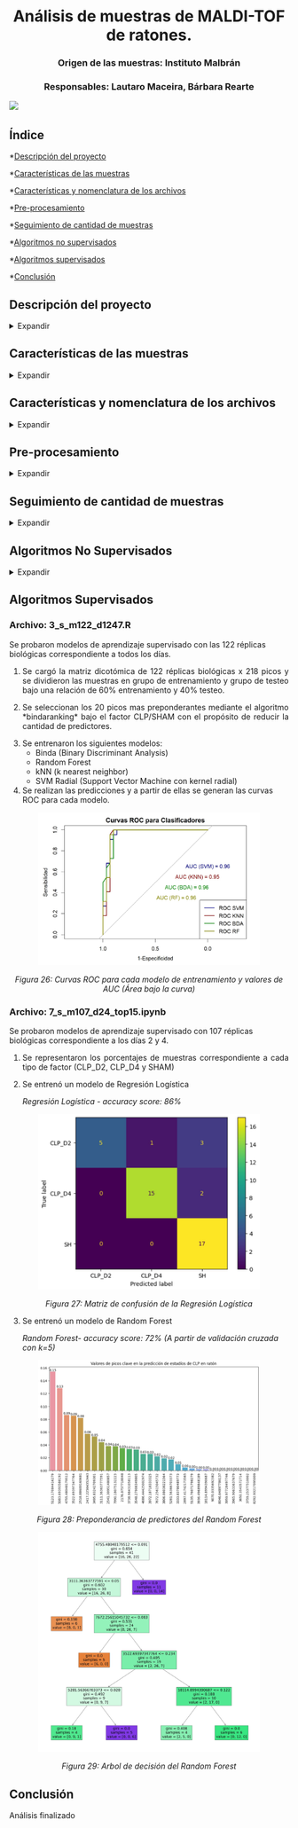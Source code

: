 <h1 align="center"> Análisis de muestras de MALDI-TOF de ratones.  </h1>
<h3 align="center"> Origen de las muestras: Instituto Malbrán </h3>
<h3 align="center"> Responsables: Lautaro Maceira, Bárbara Rearte  </h3>

<p align="left">
   <img src="https://img.shields.io/badge/ESTADO-EN%20DESAROLLO-green">
   </p>

## Índice

*[Descripción del proyecto](#descripción-del-proyecto)

*[Características de las muestras](#características-de-las-muestras)

*[Características y nomenclatura de los archivos](#características-y-nomenclatura-de-los-archivos)

*[Pre-procesamiento](#pre-procesamiento)

*[Seguimiento de cantidad de muestras](#seguimiento-de-cantidad-de-muestras)

*[Algoritmos no supervisados](#algoritmos-no-supervisados)

*[Algoritmos supervisados](#algoritmos-supervisados)

*[Conclusión](#conclusión)

## Descripción del proyecto

<details>
  <summary>Expandir</summary>

<p align="justify">
El proyecto consiste en el procesamiento y análisis de espectros MALDI-TOF obtenidos a partir de plasma de ratones a los que se le ha realizado una ligadura y punción cecal (CLP) como modelo de sepsis, y ratones impostores (SHAM). El procesamiento consiste en el filtrado, acondicionamiento y transformación de los espectros. El análisis consiste en la utilización de algoritmos de aprendizaje maquinal que permitan detectar características distintivas de estos espectros y clasificar tanto las muestras de CLP como sus diferentes estadíos dentro del modelo de la patología.
</p>
</details>

## Características de las muestras

<details>
  <summary>Expandir</summary>

* Tipo de muestras: CLP y SHAM
* Días de adquisición: 1, 2, 4 y 7
* Cantidad de muestras iniciales: 303
</p>
* Metodología de adquisición: Cada muestra es sub-dividida en "réplicas biológicas" que son depositadas cada una en un pozo o "well" del equipo. Cada una de estas wells puede ser adquirida o leída mas de una vez, obteniéndose así "réplicas técnicas". La cantidad de réplicas biológicas y técnicas por muestra es variable, llegando a un máximo de 3 de cada una. Es decir, en el caso mas extremo, una muestra podría ser replicada tres veces biológicamente, y cada una adquirida otras tres veces, llegando así a un número de nueve adquisiciones correspondientes a una misma muestra.
</p>
</details>

## Características y nomenclatura de los archivos

<details>
  <summary>Expandir</summary>

</p>
Los lenguajes utilizados para el procesamiento y el análisis de los espectros fueron pyhton y R. Los archivos están enumerados por orden de procesamiento. A excepción del primer archivo de pre-procesamiento, los archivos están nomenclados de la siguiente manera:
</p>

*x_alg_muestras_dias*

Donde

* _x: numeración_
* _alg: algoritmos utilizados, supervisados (s) o no supervisados (ns)_
* _muestras: cantidad de muestras, indicando si se usan las réplicas biológicas (m122) o las muestras ya promediadas (m51)_
* _dias: días utilizados para el análisis, todos (d1247) o solo días 2 y 4 (d24)_
</details>

## Pre-procesamiento

<details>
  <summary>Expandir</summary>

### Archivo: 1_preprocesamiento.R

El pre-procesamiento está compuesto por las siguientes etapas:

* Carga de los espectros y su metadata correspondiente

  <p align="center">
     <img src="Imagenes/1_pre_crudo.jpeg" width="400">
   </p>
   <p align="center">
     <em>Figura 1: Espectro cargado sin transformar</em>
   </p>

* <p align="justify"> Control de calidad de los espectros mediante el uso de un estimador robusto Q. A fines prácticos, este control de calidad filtra espectros ruidosos o con el espectro "planchado" debido al fenómeno de supresión iónica en la etapa de adquisición. </p>

* <p align="justify"> Transformación de los espectros. Transformación de intensidad mediante la función raíz cuadrada (sqrt), suavizado del espectro mediante la función "wavelet", detección y remoción de la linea de base y alineamiento de los espectros, en ese orden. </p>

   <p align="center">
   <img src='Imagenes/1_pre_baseline.jpg' width='400'>
   </p>
   <p align="center">
     <em>Figura 2: Detección de la linea de base</em>
   </p>
   
   <p align="center">
   <img src='Imagenes/1_pre_baseline_removed.jpg' width='400'>
   </p>
   <p align="center">
     <em>Figura 3: Espectro con la línea de base removida</em>
   </p>

* Se realiza un promediado de las réplicas técnicas y biológicas.

* <p align="justify">Extracción de picos preponderantes de cada espectro. Esto se logra definiendo un umbral a partir del cual se comienzan a detectar los picos. Este umbral se define a partir de dos veces la relación señal a ruido del espectro (SNR).</p>

   <p align="center">
   <img src='Imagenes/1_pre_snr.jpeg' width='400'>
   </p>
   <p align="center">
     <em>Figura 4: Espectro con la detección del nivel de ruido (en rojo) y la definición del umbral (en azul)</em>
   </p>

   <p align="center">
   <img src='Imagenes/1_pre_picos.jpeg' width='400'>
   </p>
   <p align="center">
     <em>Figura 5: Detección de picos por encima del umbral establecido</em>
   </p>

* <p align="justify">A partir de la detección de los picos en cada espectro, se crea la matriz de intensidad, las cual contiene en sus filas las muestras y en las columnas los picos detectados. Esta matriz también es sujeta a transformaciones para preservar los picos con mayor frecuencia de aparición en los espectros y eliminar los picos "extraños", ya que lo que buscamos en esta instancia es que las variables (en este caso los picos) aporten información al sistema para su posterior análisis. Se crea también la matriz dicotómica, la cual se origina a partir de la definición de un umbral en la matriz de intensidades que transforma los valores de los picos en 1 y 0 segun la presencia o ausencia de cada pico en cada muestra.</p>

   <p align="center">
   <img src='Imagenes/1_pre_matriz_grafica.jpeg' width='400'>
   </p>
   <p align="center">
     <em>Figura 6: Representación gráfica de la matriz de intensidades dicotómica. Las filas corresponden a las muestras y las columnas a los picos. El color celeste indica presencia del pico en esa muestra</em>
   </p>

   
* <p align="justify">Por último, guardar las matrices y los metadatos. Se obtienen matrices de intensidades y dicotómicas tanto para las muestras individuales (matriz de 51 filas x 218 columnas) como para las réplicas biológicas (matriz de 122 filas x 218 columnas)</p>
</details>

## Seguimiento de cantidad de muestras

<details>
  <summary>Expandir</summary>
   
* Muestras iniciales o réplicas técnicas: 303
* Réplicas técnicas luego de control de calidad: 297
   * Réplicas biológicas: 122
   * Réplicas biológicas de días 2 y 4: 107
      * Muestras biológicas independientes: 55
      * Muestras biológicas independientes de días 2 y 4: 43
</details>

## Algoritmos No Supervisados

<details>
  <summary>Expandir</summary>

El procedimiento para la realización de los algoritmos No Supervisados fue el siguiente:
   1) Elección de conjunto de muestras (Réplicas biológicas o muestras independientes)
   2) Elección de los tiempos de muestreo (Todos los días o solo los días 2 y 4)
   3) Por medio de la matriz dicotómica, se aplica la función *bindaranking* con la cual se obtienen los picos que mejor variabilidad aportan a partir de un factor que se ingresa como variable de entrada. Este factor puede ser CLP vs SHAM, o días por ejemplo.
   4) Se realizan simulaciones de los modelos variando la cantidad de X primeros picos del análisis realizado en (3) y los algoritmos de clustering. Se realizaron pruebas con kmeans, HKmeans y PAM.
   5) Una vez realizada la clasificación No Supervisada, se comparan los puntos clasificados con su etiqueta de interés real (CLP, SHAM).
   6) Se calculan métricas de interés para evaluar el desempeño de los análisis

Resultados:

   ### Archivo: 2_ns_m122_d1247
   
   <details>
     <summary>Expandir</summary>
      
   <p align="center">
   <img src='Imagenes/2_ranking_picos.jpeg' width='400'>
   </p>
   <p align="center">
     <em>Figura 7: Picos mas preponderantes seleccionados por el algoritmo bindaranking a partir del factor CLP vs SHAM</em>
   </p>

   <p align="center">
   <img src='Imagenes/2_CLP_vs_SHAM_kmeans.jpeg' width='400'>
   </p>
   <p align="center">
     <em>Figura 8: Clustering - CLP vs SHAM - Días 1, 2, 4 y 7 - TOP 20 picos - Algoritmo: kmeans</em>
   </p>

   <p align="center">
   <img src='Imagenes/2_tasa_acierto_total.jpeg' width='400'>
   </p>
   <p align="center">
     <em>Figura 9: Tasa de acierto total</em>
   </p>

   <p align="center">
   <img src='Imagenes/2_tasa_acierto_por_dia.jpeg' width='400'>
   </p>
   <p align="center">
     <em>Figura 10: Tasa de acierto por día</em>
   </p>

   Métricas:
   
   | Cluster | Tamaño | Ancho promedio silueta  |
   |---------|--------|-------------------------|
   | 1       | 56     | 0.38                    |
   | 2       | 66     | 0.30                    |

   | Métrica | Valor |
   |---------|-------|
   | VSP     | 0.34  |
   | WCSS    | 343   |
   | BCSS    | 216   |
   
   <p align="center">
   <img src='Imagenes/2_silueta.jpeg' width='400'>
   </p>
   <p align="center">
     <em>Figura 11: Gráfica de valores silhouette para cada punto y el promedio general</em>
   </p>

   Matriz de confusión y métricas:
                
   | Referencia | cluster1 | cluster2 |
   |------------|----------|----------|
   | SHAM       | 48       | 1        |
   | CLP        | 8        | 65       |

   | Métrica    | Valor |
   |------------|-------|
   | Precision: | 0.98  |
   | Recall:    | 0.89  |
   | F1-Score:  | 0.93  |
   | Accuracy:  | 0.93  |
   
   </details>

   ### Archivo: 4_ns_m122_d24

   <details>
     <summary>Haz clic para expandir</summary>
   
   <p align="center">
   <img src='Imagenes/4_picos_4clusters.jpeg' width='400'>
   </p>
   <p align="center">
     <em>Figura 12: Picos mas preponderantes seleccionados por el algoritmo bindaranking a partir del factor CLP_D2 vs CLP_D4 vs SHAM_D4 vs SHAM_D2</em>
   </p>

   *Clustering - CLP vs SHAM - Días 2 y 4 - TOP 30 picos - Algoritmo: Hkmeans*
   
   <p align="center">
   <img src='Imagenes/4_hkmeans_4_grupos.jpg' width='400'>
   </p>
   <p align="center">
     <em>Figura 13: Clustering - CLP vs SHAM - Días 2 y 4 - TOP 30 picos - Algoritmo: Hkmeans</em>
   </p>

   <p align="center">
   <img src='Imagenes/4_acierto_1.jpg' width='400'>
   </p>
   <p align="center">
     <em>Figura 14: Tasa de acierto por grupo</em>
   </p>

   Matriz de confusión y métricas:
   
   | Referencia | cluster1 | cluster2 |
   |------------|----------|----------|
   | SHAM       | 46       | 0        |
   | CLP        | 8        | 53       |

   | Métrica    | Valor |
   |------------|-------|
   | Precision: | 1.00  |
   | Recall:    | 0.87  |
   | F1-Score:  | 0.93  |
   | Accuracy:  | 0.92  |

   | Cluster | Tamaño | Ancho promedio silueta  |
   |---------|--------|-------------------------|
   | 1       | 53     | 0.26                    |
   | 2       | 54     | 0.31                    |

   | Métrica | Valor |
   |---------|-------|
   | VSP     | 0.29  |
   | WCSS    | 450   |
   | BCSS    | 221   |

   <p align="center">
   <img src='Imagenes/4_silueta_1.jpg' width='400'>
   </p>
   <p align="center">
     <em>Figura 15: Gráfica de valores silhouette para cada punto y el promedio general</em>
   </p>

   *Clustering - CLP vs SHAM - Días 2 y 4 - TOP 15 picos - Algoritmo: kmeans*
   
   <p align="center">
   <img src='Imagenes/4_kmeans_2_clusters_4_grupos.jpg' width='400'>
   </p>
   <p align="center">
     <em>Figura 16: Clustering - CLP vs SHAM - Días 2 y 4 - TOP 15 picos - Algoritmo: kmeans</em>
   </p>

   <p align="center">
   <img src='Imagenes/4_acierto_4.jpg' width='400'>
   </p>
   <p align="center">
     <em>Figura 17: Tasa de acierto por grupo</em>
   </p>
   
   Matriz de confusión y métricas:
   
   | Referencia | cluster1 | cluster2 |
   |------------|----------|----------|
   | SHAM       | 45       | 1        |
   | CLP        | 8        | 53       |

   | Métrica    | Valor |
   |------------|-------|
   | Precision: | 0.98  |
   | Recall:    | 0.87  |
   | F1-Score:  | 0.92  |
   | Accuracy:  | 0.91  |

   | Cluster | Tamaño | Ancho promedio silueta  |
   |---------|--------|-------------------------|
   | 1       | 54     | 0.31                    |
   | 2       | 53     | 0.41                    |

   | Métrica | Valor |
   |---------|-------|
   | VSP     | 0.36  |
   | WCSS    | 210   |
   | BCSS    | 141   |

   <p align="center">
   <img src='Imagenes/4_silueta_4.jpg' width='400'>
   </p>
   <p align="center">
     <em>Figura 18: Gráfica de valores silhouette para cada punto y el promedio general</em>
   </p>

   *Clustering - CLP vs SHAM - Días 2 y 4 - TOP 10 picos - Algoritmo: kmeans*
   
   <p align="center">
   <img src='Imagenes/4_kmeans_top10.jpg' width='400'>
   </p>
   <p align="center">
     <em>Figura 19: Clustering - CLP vs SHAM - Días 2 y 4 - TOP 10 picos - Algoritmo: kmeans</em>
   </p>

   <p align="center">
   <img src='Imagenes/4_aciertos_5.jpg' width='400'>
   </p>
   <p align="center">
     <em>Figura 20: Tasa de acierto por grupo</em>
   </p>
   
   Matriz de confusión y métricas:
   
   | Referencia | cluster1 | cluster2 |
   |------------|----------|----------|
   | SHAM       | 46       | 0        |
   | CLP        | 10       | 51       |

   | Métrica    | Valor |
   |------------|-------|
   | Precision: | 1.00  |
   | Recall:    | 0.84  |
   | F1-Score:  | 0.91  |
   | Accuracy:  | 0.91  |

   | Cluster | Tamaño | Ancho promedio silueta  |
   |---------|--------|-------------------------|
   | 1       | 51     | 0.36                    |
   | 2       | 56     | 0.50                    |

   | Métrica | Valor |
   |---------|-------|
   | VSP     | 0.43  |
   | WCSS    | 128   |
   | BCSS    | 117   |

   <p align="center">
   <img src='Imagenes/4_silueta_5.jpg' width='400'>
   </p>
   <p align="center">
     <em>Figura 21: Gráfica de valores silhouette para cada punto y el promedio general</em>
   </p>

   *Clustering - CLP vs SHAM - Días 2 y 4 - TOP 20 picos - Algoritmo: PAM*

   <p align="center">
   <img src='Imagenes/4_pam_2_clusters_4_grupos.jpg' width='400'>
   </p>
   <p align="center">
     <em>Figura 22: Clustering - CLP vs SHAM - Días 2 y 4 - TOP 20 picos - Algoritmo: PAM</em>
   </p>

   <p align="center">
   <img src='Imagenes/4_acierto_3.jpg' width='400'>
   </p>
   <p align="center">
     <em>Figura 23: Tasa de acierto por grupo</em>
   </p>
   
   Matriz de confusión y métricas:
   
   | Referencia | cluster1 | cluster2 |
   |------------|----------|----------|
   | SHAM       | 46       | 0        |
   | CLP        | 17       | 44       |

   | Métrica    | Valor |
   |------------|-------|
   | Precision: | 1.00  |
   | Recall:    | 0.72  |
   | F1-Score:  | 0.84  |
   | Accuracy:  | 0.84  |

   | Cluster | Tamaño | Ancho promedio silueta  |
   |---------|--------|-------------------------|
   | 1       | 63     | 0.32                    |
   | 2       | 44     | 0.29                    |

   | Métrica | Valor |
   |---------|-------|
   | VSP     | 0.30  |
   | WCSS    | 432   |
   | BCSS    | 423   |

   <p align="center">
   <img src='Imagenes/4_silueta_3.jpg' width='400'>
   </p>
   <p align="center">
     <em>Figura 24: Gráfica de valores silhouette para cada punto y el promedio general</em>
   </p>

   *Clustering - CLP vs SHAM - Días 2 y 4 - 3 clusters - TOP 20 picos - Algoritmo: PAM*

   <p align="center">
   <img src='Imagenes/4_pam_3_clusters_4_grupos.jpg' width='400'>
   </p>
   <p align="center">
     <em>Figura 25: Clustering - CLP vs SHAM - Días 2 y 4 - 3 clusters - TOP 20 picos - Algoritmo: PAM</em>
   </p>

   <p align="center">
   <img src='Imagenes/4_silueta_3.jpg' width='400'>
   </p>
   <p align="center">
     <em>Figura 26: Gráfica de valores silhouette para cada punto y el promedio general</em>
   </p>

   | Cluster | Tamaño | Ancho promedio silueta  |
   |---------|--------|-------------------------|
   | 1       | 42     | 0.24                    |
   | 2       | 42     | 0.24                    |
   | 3       | 23     | 0.39                    |

   *Clustering - CLP vs SHAM - Días 2 y 4 - 3 clusters - TOP 30 picos - Algoritmo: PAM*
   
   <p align="center">
   <img src='Imagenes/4_pam_3_grupos_3_clusters.jpg' width='400'>
   </p>
   <p align="center">
     <em>Figura 27: Clustering - CLP vs SHAM - Días 2 y 4 - 3 clusters - TOP 30 picos - Algoritmo: PAM</em>
   </p>

   <p align="center">
   <img src='Imagenes/4_silueta_7.jpg' width='400'>
   </p>
   <p align="center">
     <em>Figura 28: Gráfica de valores silhouette para cada punto y el promedio general</em>
   </p>

   | Cluster | Tamaño | Ancho promedio silueta  |
   |---------|--------|-------------------------|
   | 1       | 20     | 0.21                    |
   | 2       | 32     | 0.18                    |
   | 3       | 55     | 0.39                    |


   *Clustering - CLP vs SHAM - Días 2 y 4 - TOP 10 picos - Algoritmo: PAM*
   
   <p align="center">
   <img src='Imagenes/4_pam_top10.jpg' width='400'>
   </p>
   <p align="center">
     <em>Figura 29: Clustering - CLP vs SHAM - Días 2 y 4 - TOP 10 picos - Algoritmo: PAM</em>
   </p>

   <p align="center">
   <img src='Imagenes/4_aciertos_6.jpg' width='400'>
   </p>
   <p align="center">
     <em>Figura 30: Tasa de acierto por grupo</em>
   </p>
   
   Matriz de confusión y métricas:
   
   | Referencia | cluster1 | cluster2 |
   |------------|----------|----------|
   | SHAM       | 46       | 0        |
   | CLP        | 10       | 51       |

   | Métrica    | Valor |
   |------------|-------|
   | Precision: | 1.00  |
   | Recall:    | 0.84  |
   | F1-Score:  | 0.91  |
   | Accuracy:  | 0.91  |

   | Cluster | Tamaño | Ancho promedio silueta  |
   |---------|--------|-------------------------|
   | 1       | 51     | 0.36                    |
   | 2       | 56     | 0.50                    |

   | Métrica | Valor |
   |---------|-------|
   | VSP     | 0.43  |
   | WCSS    | 177   |
   | BCSS    | 260   |

   <p align="center">
   <img src='Imagenes/4_silueta_6.jpg' width='400'>
   </p>
   <p align="center">
     <em>Figura 31: Gráfica de valores silhouette para cada punto y el promedio general</em>
   </p>
   </details>
   
   ### Archivo: 5_ns_m51_d24
   <details>
        <summary>Expandir</summary>
      
   *Clustering - CLP_D2 vs CLP_D4 vs SHAM - TOP 15 picos - 3 CLUSTERS - Algoritmo: HKmeans*
   *Nota: Bajo la misma configuración, con el algortimo PAM los resultados son similares.*
   
   <p align="center">
   <img src='Imagenes/5_picos.jpg' width='400'>
   </p>
   <p align="center">
     <em>Figura 32:  Picos mas preponderantes seleccionados por el algoritmo bindaranking a partir del factor CLP_D2 vs CLP_D4 vs SHAM</em>
   </p>

   <p align="center">
   <img src='Imagenes/5_pam_3clusters.jpg' width='400'>
   </p>
   <p align="center">
     <em>Figura 33: Clustering - CLP_D2 vs CLP_D4 vs SHAM - TOP 15 picos - 3 CLUSTERS - Algoritmo: PAM</em>
   </p>
   

   <p align="center">
   <img src='Imagenes/4_5_aciertos.jpg' width='400'>
   </p>
   <p align="center">
     <em>Figura 30: Tasa de acierto por grupo</em>
   </p>

   | Cluster | Tamaño | Ancho promedio silueta  |
   |---------|--------|-------------------------|
   | 1       | 7      | 0.35                    |
   | 2       | 20     | 0.56                    |
   | 3       | 16     | 0.28                    |

   | Métrica | Valor |
   |---------|-------|
   | VSP     | 0.42  |
   | WCSS    | 52    |
   | BCSS    | 92    |

   <p align="center">
   <img src='Imagenes/4_5_silueta.jpg' width='400'>
   </p>
   <p align="center">
     <em>Figura 30: Tasa de acierto por grupo</em>
   </p>

   </details>
   
   ### Archivo: 6_ns_m51_vs_varios

   <details>
        <summary>Expandir</summary>

   *CLP_D2 vs CLP_D4 - TOP 15 picos - 2 CLUSTERS - Algoritmo: PAM*
   
   <p align="center">
   <img src='Imagenes/6_picos_clpd2d4.jpg' width='400'>
   </p>
   <p align="center">
     <em>Figura 20: Picos mas preponderantes seleccionados por el algoritmo bindaranking a partir del factor CLP_D2 vs CLP_D4</em>
   </p>

   <p align="center">
   <img src='Imagenes/6_pam_clp_d2d4.jpg' width='400'>
   </p>
   <p align="center">
     <em>Figura 21:  Clustering - CLP_D2 vs CLP_D4 - TOP 15 picos - 2 CLUSTERS - Algoritmo: PAM</em>
   </p>

   <p align="center">
   <img src='Imagenes/6_acierto_1.jpeg' width='400'>
   </p>
   <p align="center">
     <em>Figura 21:  Tasa de acierto por grupo </em>
   </p>

   | Cluster | Tamaño | Ancho promedio silueta  |
   |---------|--------|-------------------------|
   | 1       | 11     | 0.32                    |
   | 2       | 14     | 0.33                    |

   | Métrica | Valor |
   |---------|-------|
   | VSP     | 0.32  |
   | WCSS    | 76    |
   | BCSS    | 95    |

   <p align="center">
   <img src='Imagenes/6_silueta_1.jpeg' width='400'>
   </p>
   <p align="center">
     <em>Figura 31: Gráfica de valores silhouette para cada punto y el promedio general</em>
   </p>
   
   *Clustering - CLP_D2 vs SHAM_D2 - TOP 20 picos - 2 CLUSTERS - Algoritmo: PAM*
   
   <p align="center">
   <img src='Imagenes/6_picos_clp_sham_d2.jpg' width='400'>
   </p>
   <p align="center">
     <em>Figura 22: Picos mas preponderantes seleccionados por el algoritmo bindaranking a partir del factor CLP_D2 vs SHAM_D2</em>
   </p>

   <p align="center">
   <img src='Imagenes/6_pam_clp_sham_d2.jpg' width='400'>
   </p>
   <p align="center">
     <em>Figura 23:  Clustering - CLP_D2 vs SHAM_D2 - TOP 20 picos - 2 CLUSTERS - Algoritmo: PAM</em>
   </p>
   
   *Clustering - CLP_D4 vs SHAM_D4 - TOP 15 picos - 2 CLUSTERS - Algoritmo: PAM*
   
   <p align="center">
   <img src='Imagenes/6_picos_clp_sham_d4.jpg' width='400'>
   </p>
   <p align="center">
     <em>Figura 24: Picos mas preponderantes seleccionados por el algoritmo bindaranking a partir del factor CLP_D4 vs SHAM_D4</em>
   </p>

   <p align="center">
   <img src='Imagenes/6_pam_clp_sham_d4.jpg' width='400'>
   </p>
   <p align="center">
     <em>Figura 25:  Clustering - CLP_D4 vs SHAM_D4 - TOP 15 picos - 2 CLUSTERS - Algoritmo: PAM</em>
   </p>

   <p align="center">
   <img src='Imagenes/6_aciertos_2.jpeg' width='400'>
   </p>
   <p align="center">
     <em>Figura 21:  Tasa de acierto por grupo </em>
   </p>

   | Referencia | cluster1 | cluster2 |
   |------------|----------|----------|
   | SHAM       | 13       | 0        |
   | CLP        | 1        | 16       |

   | Métrica    | Valor |
   |------------|-------|
   | Precision: | 1.00  |
   | Recall:    | 0.94  |
   | F1-Score:  | 0.97  |
   | Accuracy:  | 0.97  |

   <p align="center">
   <img src='Imagenes/6_siluetas_2.jpeg' width='400'>
   </p>
   <p align="center">
     <em>Figura 31: Gráfica de valores silhouette para cada punto y el promedio general</em>
   </p>
   
   | Cluster | Tamaño | Ancho promedio silueta  |
   |---------|--------|-------------------------|
   | 1       | 16     | 0.53                    |
   | 2       | 14     | 0.51                    |

   | Métrica | Valor |
   |---------|-------|
   | VSP     | 0.52  |
   | WCSS    | 71    |
   | BCSS    | 155   |

   </details>

   ### Archivo: 7_ns_m122_d124

   <details>
        <summary>Expandir</summary>

   *CLP_D1 + CLP_D2 vs CLP_D4 vs SHAM. Con top15: KMEANS clustering 3 clusters*

   <p align="center">
   <img src='Imagenes/7_grafico.jpeg' width='400'>
   </p>
   <p align="center">
     <em>Figura 25:  CLP_D1 + CLP_D2 vs CLP_D4 vs SHAM. Con top15: KMEANS clustering 3 clusters</em>
   </p>

   <p align="center">
   <img src='Imagenes/7_aciertos.jpeg' width='400'>
   </p>
   <p align="center">
     <em>Figura 21:  Tasa de acierto por grupo </em>
   </p>

   | Cluster | Tamaño | Ancho promedio silueta  |
   |---------|--------|-------------------------|
   | 1       | 28     | 0.27                    |
   | 2       | 42     | 0.27                    |
   | 3       | 47     | 0.13                    |

   | Métrica | Valor |
   |---------|-------|
   | VSP     | 0.21  |
   | WCSS    | 215   |
   | BCSS    | 123   |

   <p align="center">
   <img src='Imagenes/7_siluetas.jpeg' width='400'>
   </p>
   <p align="center">
     <em>Figura 31: Gráfica de valores silhouette para cada punto y el promedio general</em>
   </p>
   
   </details>

   ### Archivo: 8_ns_m51_d124

   <details>
        <summary>Expandir</summary>

   *CLP_D1 + CLP_D2 vs CLP_D4 vs SHAM. Con top15: PAM clustering 3 clusters*

   <p align="center">
   <img src='Imagenes/8_grafico.jpeg' width='400'>
   </p>
   <p align="center">
     <em>Figura 25:  CLP_D1 + CLP_D2 vs CLP_D4 vs SHAM. Con top15: PAM clustering 3 clusters</em>
   </p>

   <p align="center">
   <img src='Imagenes/8_aciertos.jpeg' width='400'>
   </p>
   <p align="center">
     <em>Figura 21:  Tasa de acierto por grupo </em>
   </p>

   | Cluster | Tamaño | Ancho promedio silueta  |
   |---------|--------|-------------------------|
   | 1       | 17     | 0.12                    |
   | 2       | 21     | 0.38                    |
   | 3       | 10     | 0.43                    |

   <p align="center">
   <img src='Imagenes/8_siluetas.jpeg' width='400'>
   </p>
   <p align="center">
     <em>Figura 31: Gráfica de valores silhouette para cada punto y el promedio general</em>
   </p>
   
   </details>
   
</details>

## Algoritmos Supervisados

   ### Archivo: 3_s_m122_d1247.R

   Se probaron modelos de aprendizaje supervisado con las 122 réplicas biológicas correspondiente a todos los días.
   
   1) <p align="justify">Se cargó la matriz dicotómica de 122 réplicas biológicas x 218 picos y se dividieron las muestras en grupo de entrenamiento y grupo de testeo bajo una relación de 60% entrenamiento y 40% testeo.</p>
   2) <p align="justify">Se seleccionan los 20 picos mas preponderantes mediante el algoritmo *bindaranking* bajo el factor CLP/SHAM con el propósito de reducir la cantidad de predictores.</p>
   3) Se entrenaron los siguientes modelos:
         * Binda (Binary Discriminant Analysis)
         * Random Forest
         * kNN (k nearest neighbor)
         * SVM Radial (Support Vector Machine con kernel radial)
   4) Se realizan las predicciones y a partir de ellas se generan las curvas ROC para cada modelo.

   <p align="center">
   <img src='Imagenes/3_sup_curvasROC.jpg' width='400'>
   </p>
   <p align="center">
     <em>Figura 26:  Curvas ROC para cada modelo de entrenamiento y valores de AUC (Área bajo la curva)</em>
   </p>

   ### Archivo: 7_s_m107_d24_top15.ipynb

   Se probaron modelos de aprendizaje supervisado con 107 réplicas biológicas correspondiente a los días 2 y 4.

   1) <p align="justify">Se representaron los porcentajes de muestras correspondiente a cada tipo de factor (CLP_D2, CLP_D4 y SHAM)</p>
   2) <p align="justify">Se entrenó un modelo de Regresión Logística</p>

      *Regresión Logística - accuracy score: 86%*

   <p align="center">
   <img src='Imagenes/7_matriz_confusion_reglog.JPG' width='400'>
   </p>
   <p align="center">
     <em>Figura 27:  Matriz de confusión de la Regresión Logística</em>
   </p>
   
   3) <p align="justify">Se entrenó un modelo de Random Forest</p>

      *Random Forest- accuracy score: 72% (A partir de validación cruzada con k=5)*

   <p align="center">
   <img src='Imagenes/7_picos_rf.JPG' width='400'>
   </p>
   <p align="center">
     <em>Figura 28:  Preponderancia de predictores del Random Forest</em>
   </p>

   <p align="center">
   <img src='Imagenes/7_arbol_decision.jpg' width='400'>
   </p>
   <p align="center">
     <em>Figura 29:  Arbol de decisión del Random Forest</em>
   </p>

## Conclusión

   Análisis finalizado
